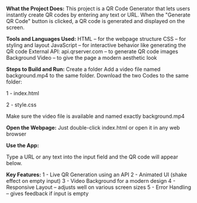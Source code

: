**What the Project Does:**
This project is a QR Code Generator that lets users instantly create QR codes by entering any text or URL. When the "Generate QR Code" button is clicked, a QR code is generated and displayed on the screen.

**Tools and Languages Used:**
HTML – for the webpage structure
CSS – for styling and layout 
JavaScript – for interactive behavior like generating the QR code
External API: api.qrserver.com – to generate QR code images
Background Video – to give the page a modern aesthetic look

**Steps to Build and Run:**
Create a folder
Add a video file named background.mp4 to the same folder.
Download the two Codes to the same folder:

1 - index.html

2 - style.css

Make sure the video file is available and named exactly background.mp4

**Open the Webpage:**
Just double-click index.html or open it in any web browser

**Use the App:**

Type a URL or any text into the input field and the QR code will appear below.

**Key Features:**
1 - Live QR Generation using an API
2 - Animated UI (shake effect on empty input)
3 - Video Background for a modern design
4 - Responsive Layout – adjusts well on various screen sizes
5 - Error Handling – gives feedback if input is empty


